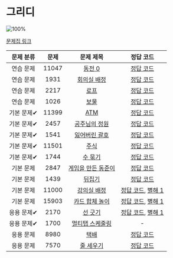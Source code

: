 # 그리디

![100%](https://progress-bar.dev/16/?scale=17&title=progress&width=500&color=babaca&suffix=/17)

[문제집 링크](https://www.acmicpc.net/workbook/view/7320)

| 문제 분류 | 문제 | 문제 제목 | 정답 코드 |
| :--: | :--: | :--: | :--: |
| 연습 문제 | 11047 | [동전 0](https://www.acmicpc.net/problem/11047) | [정답 코드](../0x11/solutions/11047.cpp) |
| 연습 문제 | 1931 | [회의실 배정](https://www.acmicpc.net/problem/1931) | [정답 코드](../0x11/solutions/1931.cpp) |
| 연습 문제 | 2217 | [로프](https://www.acmicpc.net/problem/2217) | [정답 코드](../0x11/solutions/2217.cpp) |
| 연습 문제 | 1026 | [보물](https://www.acmicpc.net/problem/1026) | [정답 코드](../0x11/solutions/1026.cpp) |
| 기본 문제✔ | 11399 | [ATM](https://www.acmicpc.net/problem/11399) | [정답 코드](../0x11/solutions/11399.cpp) |
| 기본 문제✔ | 2457 | [공주님의 정원](https://www.acmicpc.net/problem/2457) | [정답 코드](../0x11/solutions/2457.cpp) |
| 기본 문제✔ | 1541 | [잃어버린 괄호](https://www.acmicpc.net/problem/1541) | [정답 코드](../0x11/solutions/1541.cpp) |
| 기본 문제✔ | 11501 | [주식](https://www.acmicpc.net/problem/11501) | [정답 코드](../0x11/solutions/11501.cpp) |
| 기본 문제✔ | 1744 | [수 묶기](https://www.acmicpc.net/problem/1744) | [정답 코드](../0x11/solutions/1744.cpp) |
| 기본 문제 | 2847 | [게임을 만든 동준이](https://www.acmicpc.net/problem/2847) | [정답 코드](../0x11/solutions/2847.cpp) |
| 기본 문제 | 1439 | [뒤집기](https://www.acmicpc.net/problem/1439) | [정답 코드](../0x11/solutions/1439.cpp) |
| 기본 문제 | 11000 | [강의실 배정](https://www.acmicpc.net/problem/11000) | [정답 코드](../0x11/solutions/11000.cpp), [별해 1](../0x11/solutions/11000_1.cpp) |
| 기본 문제 | 15903 | [카드 합체 놀이](https://www.acmicpc.net/problem/15903) | [정답 코드](../0x11/solutions/15903.cpp), [별해 1](../0x11/solutions/15903_1.cpp) |
| 응용 문제✔ | 2170 | [선 긋기](https://www.acmicpc.net/problem/2170) | [정답 코드](../0x11/solutions/2170.cpp), [별해 1](../0x11/solutions/2170_1.cpp) |
| 응용 문제✔ | 1700 | [멀티탭 스케줄링](https://www.acmicpc.net/problem/1700) | - |
| 응용 문제 | 8980 | [택배](https://www.acmicpc.net/problem/8980) | [정답 코드](../0x11/solutions/8980.cpp) |
| 응용 문제 | 7570 | [줄 세우기](https://www.acmicpc.net/problem/7570) | [정답 코드](../0x11/solutions/7570.cpp) |
